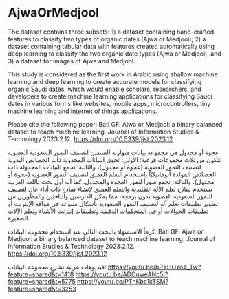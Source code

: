 # AjwaOrMedjool
The dataset contains three subsets: 1) a dataset containing hand-crafted features to classify two types of organic dates (Ajwa or Medjool); 2) a dataset containing tabular data with features created automatically using deep learning to classify the two organic date types (Ajwa or Medjool), and 3) a dataset for images of Ajwa and Medjool.

This study is considered as the first work in Arabic using shallow machine learning and deep learning to create accurate models for classifying organic Saudi dates, which would enable scholars, researchers, and developers to create machine learning applications for classifying Saudi dates in various forms like websites, mobile apps, microcontrollers, tiny machine learning and internet of things applications.

Please cite the following paper: Bati GF. Ajwa or Medjool: a binary balanced dataset to teach machine learning. Journal of Information Studies & Technology 2023:2.12. https://doi.org/10.5339/jist.2023.12

عجوة أو مجدول هي مجموعة بيانات متوازنة الصنفين لتصنيف التمور السعودية العضوية تتكون من ثلاث مجموعات فرعية: الأولى: تحوي البيانات المجدولة ذات الخصائص اليدوية لتصنيف التمور العضوية (عجوة أو مجدول)، والثانية: تجمع البيانات المجدولة ذات الخصائص المولدة أتوماتيكيّاً باستخدام التعلم العميق لتصنيف التمور العضوية (عجوة أو مجدول)، والثالثة: تجمع صوراً لتمور العجوة والمجدول. كما أنه أول بحث باللغة العربية يستخدم نماذج تعلم الآلة التقليدية والتعلم العميق لإنشاء نماذج ذات أداء عالٍ لتصنيف التمور السعودية العضوية بدون برمجة، مما يمكن الدارسين والباحثين والمطورين من تطوير تطبيقات تعلم آلة لتصنيف التمور السعودية بأشكال متنوعة في مواقع الإنترنت أو تطبيقات الجوالات أو في المتحكمات الدقيقة وتطبيقات إنترنت الأشياء وتعلم الآلات الصغيرة.

كرماً الاستشهاد بالبحث التالي عند استخدام مجموعة البيانات: Bati GF. Ajwa or Medjool: a binary balanced dataset to teach machine learning. Journal of Information Studies & Technology 2023:2.12. https://doi.org/10.5339/jist.2023.12

فيديوهات عربية تشرح مجموعة البيانات: 
https://youtu.be/bPYHOYo4_Tw?feature=shared&t=1418
https://youtu.be/ADOuweANc5I?feature=shared&t=5775 
https://youtu.be/PThKbc1kTSM?feature=shared&t=3253
